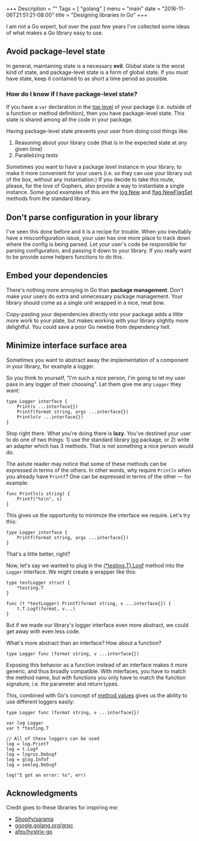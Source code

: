 +++
Description = ""
Tags = [ "golang" ]
menu = "main"
date = "2016-11-06T21:51:21-08:00"
title = "Designing libraries in Go"
+++

I am not a Go expert, but over the past few years I've collected some ideas of
what makes a Go library easy to use.

## Avoid package-level state

In general, maintaining state is a necessary **evil**. Global state is the worst
kind of state, and package-level state is a form of global state. If you must
have state, keep it contained to as short a time period as possible.

### How do I know if I have package-level state?

If you have a `var` declaration in the [top
level](https://github.com/afex/hystrix-go/blob/39520ddd07a9d9a071d615f7476798659f5a3b89/hystrix/circuit.go#L24-L27)
of your package (i.e. outside of a function or method definition), then you have
package-level state. This state is shared among all the code in your package.

Having package-level state prevents your user from doing cool things like:

1. Reasoning about your library code (that is in the expected state at any given
   time)
2. Parallelizing tests

Sometimes you want to have a package level instance in your library, to make it
more convenient for your users (i.e. so they can use your library out of the
box, without any instantiation.) If you decide to take this route, please, for
the love of Gophers, also provide a way to instantiate a single instance. Some
good examples of this are the [log.New](https://golang.org/pkg/log/) and
[flag.NewFlagSet](https://golang.org/pkg/flag/) methods from the standard
library.

## Don't parse configuration in your library

I've seen this done before and it is a recipe for trouble. When you inevitably
have a misconfiguration issue, your user has one more place to track down where
the config is being parsed. Let your user's code be responsible for parsing
configuration, and passing it down to your library. If you really want to be
provide some helpers functions to do this.

## Embed your dependencies

There's nothing more annoying in Go than **package management**.  Don't make your
users do extra and unnecessary package management.  Your library should come as a
single unit wrapped in a nice, neat bow.

Copy-pasting your dependencies directly into your package adds a little more
work to your plate, but makes working with your library slightly more
delightful.  You could save a poor Go newbie from dependency hell.

## Minimize interface surface area

Sometimes you want to abstract away the implementation of a component in your
library, for example a logger.  

So you think to yourself, "I'm such a nice person, I'm going to let my user pass
in any logger of their choosing".  Let them give me any `Logger` they want:

```
type Logger interface {
	Print(v ...interface{})
	Printf(format string, args ...interface{})
	Println(v ...interface{})
}
```

Stop right there. What you're doing there is **lazy**. You've destined your user
to do one of two things: 1) use the standard library
[log](https://golang.org/pkg/log/) package, or 2) write an adapter which has 3
methods. That is not something a nice person would do.

The astute reader may notice that some of these methods can be expressed in
terms of the others. In other words, why require `Println` when you already have
`Printf`? One can be expressed in terms of the other — for example:

```
func Println(s string) {
	Printf("%s\n", s)
}
```

This gives us the opportunity to minimize the interface we require. Let's try
this:

```
type Logger interface {
	Printf(format string, args ...interface{})
}
```  

That's a little better, right?

Now, let's say we wanted to plug in the
[(*testing.T).Logf](https://golang.org/pkg/testing/#T.Logf) method into the
`Logger` interface. We might create a wrapper like this:


```
type testLogger struct {
	*testing.T
}

func (t *testLogger) Printf(format string, v ...interface{}) {
	t.T.Logf(format, v...)
}
```

But if we made our library's logger interface even more abstract, we could get
away with even less code.

What's more abstract than an interface? How about a function?

```
type Logger func (format string, v ...interface{})
```

Exposing this behavior as a function instead of an interface makes it more
generic, and thus broadly compatible. With interfaces, you have to match the method
name, but with functions you only have to match the function signature, i.e. the
parameter and return types.

This, combined with Go's concept of [method
values](https://golang.org/doc/go1.1#method_values) gives us the ability to use
different loggers easily:

```
type Logger func (format string, v ...interface{})

var log Logger
var t *testing.T

// All of these loggers can be used
log = log.Printf
log = t.Logf
log = logrus.Debugf
log = glog.Infof
log = seelog.Debugf

log("I got an error: %s", err)
```

## Acknowledgments

Credit goes to these libraries for inspiring me:

- [Shopify/sarama](https://github.com/Shopify/sarama/blob/482c471fbf73dc2ac66945187f811581f008c24a/sarama.go#L61-L65)
- [google.golang.org/grpc](https://github.com/grpc/grpc-go/blob/e59af7a0a8bf571556b40c3f871dbc4298f77693/grpclog/logger.go#L50-L57)
- [afex/hystrix-go](https://github.com/afex/hystrix-go/blob/39520ddd07a9d9a071d615f7476798659f5a3b89/hystrix/circuit.go#L24-L27)